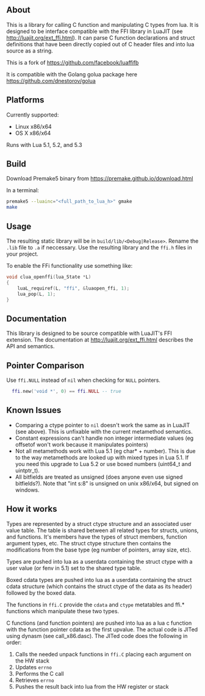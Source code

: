 About
-----
This is a library for calling C function and manipulating C types from lua. It
is designed to be interface compatible with the FFI library in LuaJIT (see
http://luajit.org/ext_ffi.html). It can parse C function declarations and
struct definitions that have been directly copied out of C header files and
into lua source as a string.

This is a fork of https://github.com/facebook/luaffifb

It is compatible with the Golang golua package here https://github.com/dnestorov/golua

Platforms
---------
Currently supported:
- Linux x86/x64
- OS X x86/x64

Runs with Lua 5.1, 5.2, and 5.3

Build
-----
Download Premake5 binary from https://premake.github.io/download.html

In a terminal:

```bash
premake5 --luainc="<full_path_to_lua_h>" gmake
make 
```

Usage
-----
The resulting static library will be in `build/lib/<Debug|Release>`.
Rename the `.lib` file to `.a` if neccessary.
Use the resulting library and the `ffi.h` files in your project.

To enable the FFi functionality use something like:

```C
void clua_openffi(lua_State *L)
{
	luaL_requiref(L, "ffi", &luaopen_ffi, 1);
	lua_pop(L, 1);
}
```


Documentation
-------------
This library is designed to be source compatible with LuaJIT's FFI extension. The documentation at http://luajit.org/ext_ffi.html describes the API and semantics.

Pointer Comparison
------------
Use `ffi.NULL` instead of `nil` when checking for `NULL` pointers.
```lua
  ffi.new('void *', 0) == ffi.NULL -- true
```

Known Issues
------------
- Comparing a ctype pointer to `nil` doesn't work the same as in LuaJIT (see above).
  This is unfixable with the current metamethod semantics.
- Constant expressions can't handle non integer intermediate values (eg
  offsetof won't work because it manipulates pointers)
- Not all metamethods work with Lua 5.1 (eg char* + number). This is due to
  the way metamethods are looked up with mixed types in Lua 5.1. If you need
this upgrade to Lua 5.2 or use boxed numbers (uint64_t and uintptr_t).
- All bitfields are treated as unsigned (does anyone even use signed
  bitfields?). Note that "int s:8" is unsigned on unix x86/x64, but signed on
windows.


How it works
------------
Types are represented by a struct ctype structure and an associated user value
table. The table is shared between all related types for structs, unions, and
functions. It's members have the types of struct members, function argument
types, etc. The struct ctype structure then contains the modifications from
the base type (eg number of pointers, array size, etc).

Types are pushed into lua as a userdata containing the struct ctype with a
user value (or fenv in 5.1) set to the shared type table.

Boxed cdata types are pushed into lua as a userdata containing the struct
cdata structure (which contains the struct ctype of the data as its header)
followed by the boxed data.

The functions in `ffi.C` provide the `cdata` and `ctype` metatables and ffi.*
functions which manipulate these two types.

C functions (and function pointers) are pushed into lua as a lua c function
with the function pointer cdata as the first upvalue. The actual code is JITed
using dynasm (see call_x86.dasc). The JITed code does the following in order:

1. Calls the needed unpack functions in `ffi.C` placing each argument on the HW stack
2. Updates `errno`
3. Performs the C call
4. Retrieves `errno`
5. Pushes the result back into lua from the HW register or stack
